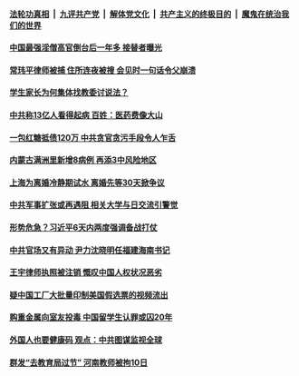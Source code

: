 

####  [法轮功真相](../../../../basic/blob/master/README.md?t=12021031) &nbsp;|&nbsp; [九评共产党](../../../../9ping.md/blob/master/README.md?t=12021031) &nbsp;|&nbsp; [解体党文化](../../../../jtdwh.md/blob/master/README.md?t=12021031)  &nbsp;|&nbsp; [共产主义的终极目的](../../../../gczydzjmd.md/blob/master/README.md?t=12021031) &nbsp;|&nbsp; [魔鬼在统治我们的世界](../../../../mgztzwmdsj.md/blob/master/README.md?t=12021031) 

#### [中国最强淫僧高官倒台后一年多 接替者曝光](../pages/soh5/449092.md?t=12021031) 
#### [常玮平律师被捕 住所连夜被搜 会见时一句话令父崩溃](../pages/soh5/449032.md?t=12021031) 
#### [学生家长为何集体找教委讨说法？](../pages/soh5/449026.md?t=12021031) 
#### [中共称13亿人看得起病 百姓：医药费像大山](../pages/soh5/449023.md?t=12021031) 
#### [一包红糖抵债120万 中共贪官贪污手段令人乍舌](../pages/soh5/448906.md?t=12021031) 
#### [内蒙古满洲里新增8病例  再添3中风险地区](../pages/soh5/448864.md?t=12021031) 
#### [上海为离婚冷静期试水 离婚先等30天掀争议 ](../pages/soh5/448849.md?t=12021031) 
#### [中共军事扩张或再遇阻 相关大学与日交流引警觉](../pages/soh5/448867.md?t=12021031) 
#### [形势危急？习近平6天内两度强调备战打仗](../pages/soh5/448837.md?t=12021031) 
#### [中共官场又有异动 尹力沈晓明任福建海南书记](../pages/soh5/448804.md?t=12021031) 
#### [王宇律师执照被注销 慨叹中国人权状况恶劣](../pages/soh5/448810.md?t=12021031) 
#### [疑中国工厂大批量印制美国假选票的视频流出](../pages/soh5/448801.md?t=12021031) 
#### [购重金属向室友投毒 中国留学生认罪或囚20年](../pages/soh5/448792.md?t=12021031) 
#### [外国人也要健康码 观点：中共图谋监视全球](../pages/soh5/448765.md?t=12021031) 
#### [群发“去教育局过节” 河南教师被拘10日](../pages/soh5/448720.md?t=12021031) 
